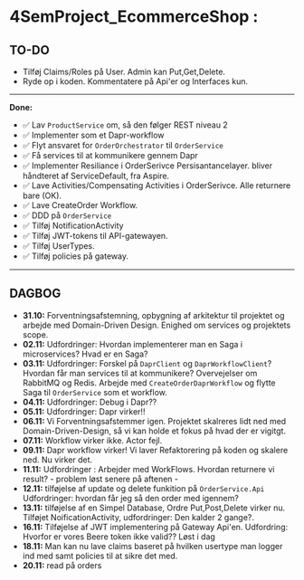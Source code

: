 # 4SemProject_EcommerceShop : 
## **TO-DO**

- Tilføj Claims/Roles på User. Admin kan Put,Get,Delete.
- Ryde op i koden. Kommentatere på Api'er og Interfaces kun.  
---
**Done:**

- ✅ Lav `ProductService` om, så den følger REST niveau 2
- ✅ Implementer som et Dapr-workflow
- ✅ Flyt ansvaret for `OrderOrchestrator` til `OrderService`
- ✅ Få services til at kommunikere gennem Dapr
- ✅ Implementer Resiliance i OrderSerivce Persisantancelayer. bliver håndteret af ServiceDefault, fra Aspire.
- ✅ Lave Activities/Compensating Activities i OrderSerivce. Alle returnere bare (OK).
- ✅ Lave CreateOrder Workflow.
- ✅ DDD på `OrderService`
- ✅ Tilføj NotificationActivity 
- ✅ Tilføj JWT-tokens til API-gatewayen.
- ✅ Tilføj UserTypes.
- ✅ Tilføj policies på gateway.
  
---

## DAGBOG

- **31.10:** Forventningsafstemning, opbygning af arkitektur til projektet og arbejde med Domain-Driven Design. Enighed om services og projektets scope.
- **02.11:** Udfordringer: Hvordan implementerer man en Saga i microservices? Hvad er en Saga?
- **03.11:** Udfordringer: Forskel på `DaprClient` og `DaprWorkflowClient`? Hvordan får man services til at kommunikere? Overvejelser om RabbitMQ og Redis. Arbejde med `CreateOrderDaprWorkflow` og flytte Saga til `OrderService` som et workflow.
- **04.11:** Udfordringer: Debug i Dapr??
- **05.11:** Udfordringer: Dapr virker!!
- **06.11:** Vi Forventningsafstemmer igen. Projektet skalreres lidt ned med Domain-Driven-Design, så vi kan holde et fokus på hvad der er vigitgt.
- **07.11:** Workflow virker ikke. Actor fejl.
- **09.11:** Dapr workflow virker! Vi laver Refaktorering på koden og skalere ned. Nu virker det.
- **11.11:** Udfordringer : Arbejder med WorkFlows. Hvordan returnere vi result?  - problem løst senere på aftenen -
- **12.11:** tilføjelse af update og delete funkition på `OrderService.Api` Udfordringer: hvordan får jeg så den order med igennem?
- **13.11:** tilføjelse af en Simpel Database, Ordre Put,Post,Delete virker nu. Tilføjet NoificationActivity, udfordringer: Den kalder 2 gange?. 
- **16.11:** Tilføjelse af JWT implementering på Gateway Api'en. Udfordring: Hvorfor er vores Beere token ikke valid?? Løst i dag
- **18.11:** Man kan nu lave claims baseret på hvilken usertype man logger ind med samt policies til at sikre det med.
- **20.11:** read på orders
